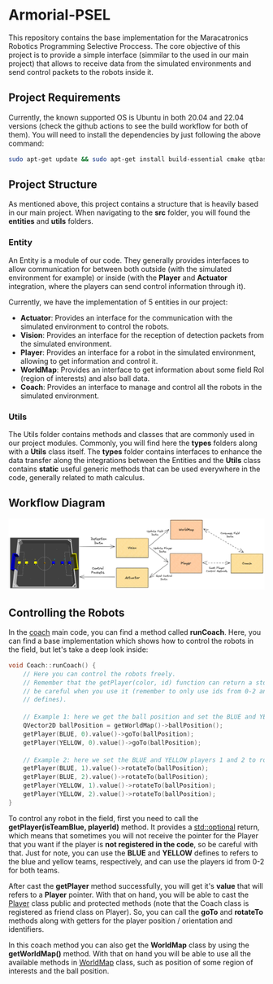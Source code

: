 # Armorial-PSEL

This repository contains the base implementation for the Maracatronics Robotics Programming Selective Proccess. The core objective of this project is to provide a simple interface (simmilar to the used in our main project) that allows to receive data from the simulated environments and send control packets to the robots inside it.

## Project Requirements

Currently, the known supported OS is Ubuntu in both 20.04 and 22.04 versions (check the github actions to see the build workflow for both of them). You will need to install the dependencies by just following the above command:

```bash
sudo apt-get update && sudo apt-get install build-essential cmake qtbase5-dev qt5-qmake libprotobuf-dev protobuf-compiler libprotoc-dev protobuf-compiler-grpc libgrpc++-dev libgrpc-dev libqt5serialport5-dev google-mock libgmock-dev libgtest-dev libspdlog-dev libfmt-dev && sudo apt-get upgrade
```

## Project Structure

As mentioned above, this project contains a structure that is heavily based in our main project. When navigating to the **src** folder, you will found the **entities** and **utils** folders.

### Entity

An Entity is a module of our code. They generally provides interfaces to allow communication for between both outside (with the simulated environment for example) or inside (with the **Player** and **Actuator** integration, where the players can send control information through it).

Currently, we have the implementation of 5 entities in our project:

- **Actuator**: Provides an interface for the communication with the simulated environment to control the robots.
- **Vision**: Provides an interface for the reception of detection packets from the simulated environment.
- **Player**: Provides an interface for a robot in the simulated environment, allowing to get information and control it.
- **WorldMap**: Provides an interface to get information about some field RoI (region of interests) and also ball data.
- **Coach**: Provides an interface to manage and control all the robots in the simulated environment.

### Utils

The Utils folder contains methods and classes that are commonly used in our project modules. Commonly, you will find here the **types** folders along with a **Utils** class itself. The **types** folder contains interfaces to enhance the data transfer along the integrations between the Entities and the **Utils** class contains **static** useful generic methods that can be used everywhere in the code, generally related to math calculus.

## Workflow Diagram

![img](assets/armorial-psel-workflow-diagram.png)

## Controlling the Robots

In the [coach](src/entities/coach/coach.cpp) main code, you can find a method called **runCoach**. Here, you can find a base implementation which shows how to control the robots in the field, but let's take a deep look inside:

```cpp
void Coach::runCoach() {
    // Here you can control the robots freely.
    // Remember that the getPlayer(color, id) function can return a std::nullopt object, so
    // be careful when you use it (remember to only use ids from 0-2 and the BLUE and YELLOW
    // defines).

    // Example 1: here we get the ball position and set the BLUE and YELLOW player 0 to follow it
    QVector2D ballPosition = getWorldMap()->ballPosition();
    getPlayer(BLUE, 0).value()->goTo(ballPosition);
    getPlayer(YELLOW, 0).value()->goTo(ballPosition);

    // Example 2: here we set the BLUE and YELLOW players 1 and 2 to rotate to the ball
    getPlayer(BLUE, 1).value()->rotateTo(ballPosition);
    getPlayer(BLUE, 2).value()->rotateTo(ballPosition);
    getPlayer(YELLOW, 1).value()->rotateTo(ballPosition);
    getPlayer(YELLOW, 2).value()->rotateTo(ballPosition);
}
```

To control any robot in the field, first you need to call the **getPlayer(isTeamBlue, playerId)** method. It provides a [std::optional](https://en.cppreference.com/w/cpp/utility/optional) return, which means that sometimes you will not receive the pointer for the Player that you want if the player is **not registered in the code**, so be careful with that. Just for note, you can use the **BLUE** and **YELLOW** defines to refers to the blue and yellow teams, respectively, and can use the players id from 0-2 for both teams.

After cast the **getPlayer** method successfully, you will get it's **value** that will refers to a **Player** pointer. With that on hand, you will be able to cast the [Player](src/entities/player/player.h) class public and protected methods (note that the Coach class is registered as friend class on Player). So, you can call the **goTo** and **rotateTo** methods along with getters for the player position / orientation and identifiers.

In this coach method you can also get the **WorldMap** class by using the **getWorldMap()** method. With that on hand you will be able to use all the available methods in [WorldMap](src/entities/worldmap/worldmap.h) class, such as position of some region of interests and the ball position.